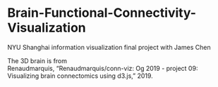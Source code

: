 # Brain-Functional-Connectivity-Visualization

NYU Shanghai information visualization final project with James Chen

The 3D brain is from  
Renaudmarquis, “Renaudmarquis/conn-viz: Og 2019 - project 09: Visualizing brain connectomics using d3.js,” 2019.
